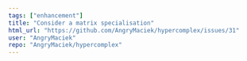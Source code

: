 ```yaml
---
tags: ["enhancement"]
title: "Consider a matrix specialisation"
html_url: "https://github.com/AngryMaciek/hypercomplex/issues/31"
user: "AngryMaciek"
repo: "AngryMaciek/hypercomplex"
---
```


